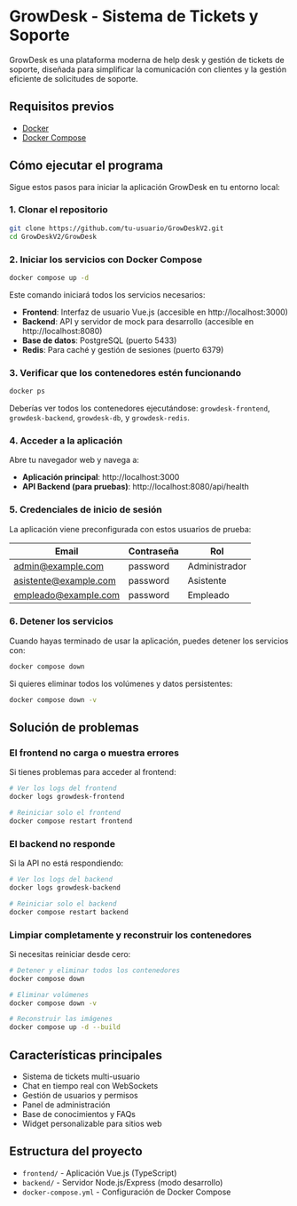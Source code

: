 # GrowDesk - Sistema de Tickets y Soporte

GrowDesk es una plataforma moderna de help desk y gestión de tickets de soporte, diseñada para simplificar la comunicación con clientes y la gestión eficiente de solicitudes de soporte.

## Requisitos previos

- [Docker](https://docs.docker.com/get-docker/)
- [Docker Compose](https://docs.docker.com/compose/install/)

## Cómo ejecutar el programa

Sigue estos pasos para iniciar la aplicación GrowDesk en tu entorno local:

### 1. Clonar el repositorio

```bash
git clone https://github.com/tu-usuario/GrowDeskV2.git
cd GrowDeskV2/GrowDesk
```

### 2. Iniciar los servicios con Docker Compose

```bash
docker compose up -d
```

Este comando iniciará todos los servicios necesarios:
- **Frontend**: Interfaz de usuario Vue.js (accesible en http://localhost:3000)
- **Backend**: API y servidor de mock para desarrollo (accesible en http://localhost:8080)
- **Base de datos**: PostgreSQL (puerto 5433)
- **Redis**: Para caché y gestión de sesiones (puerto 6379)

### 3. Verificar que los contenedores estén funcionando

```bash
docker ps
```

Deberías ver todos los contenedores ejecutándose: `growdesk-frontend`, `growdesk-backend`, `growdesk-db`, y `growdesk-redis`.

### 4. Acceder a la aplicación

Abre tu navegador web y navega a:
- **Aplicación principal**: http://localhost:3000
- **API Backend (para pruebas)**: http://localhost:8080/api/health

### 5. Credenciales de inicio de sesión

La aplicación viene preconfigurada con estos usuarios de prueba:

| Email | Contraseña | Rol |
|-------|------------|-----|
| admin@example.com | password | Administrador |
| asistente@example.com | password | Asistente |
| empleado@example.com | password | Empleado |

### 6. Detener los servicios

Cuando hayas terminado de usar la aplicación, puedes detener los servicios con:

```bash
docker compose down
```

Si quieres eliminar todos los volúmenes y datos persistentes:

```bash
docker compose down -v
```

## Solución de problemas

### El frontend no carga o muestra errores

Si tienes problemas para acceder al frontend:

```bash
# Ver los logs del frontend
docker logs growdesk-frontend

# Reiniciar solo el frontend
docker compose restart frontend
```

### El backend no responde

Si la API no está respondiendo:

```bash
# Ver los logs del backend
docker logs growdesk-backend

# Reiniciar solo el backend
docker compose restart backend
```

### Limpiar completamente y reconstruir los contenedores

Si necesitas reiniciar desde cero:

```bash
# Detener y eliminar todos los contenedores
docker compose down

# Eliminar volúmenes
docker compose down -v

# Reconstruir las imágenes
docker compose up -d --build
```

## Características principales

- Sistema de tickets multi-usuario
- Chat en tiempo real con WebSockets
- Gestión de usuarios y permisos
- Panel de administración
- Base de conocimientos y FAQs
- Widget personalizable para sitios web

## Estructura del proyecto

- `frontend/` - Aplicación Vue.js (TypeScript)
- `backend/` - Servidor Node.js/Express (modo desarrollo)
- `docker-compose.yml` - Configuración de Docker Compose 